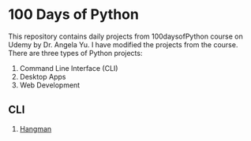 # 100 Days of Python
This repository contains daily projects from 100daysofPython course on Udemy by Dr. Angela Yu. I have modified the projects from the course.
There are three types of Python projects:
1. Command Line Interface (CLI)
2. Desktop Apps
3. Web Development

## CLI
1. [Hangman](https://github.com/Garuda-RSG/100daysofpython/tree/master/CLI/Hangman)
